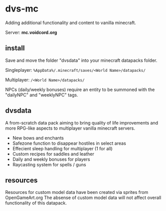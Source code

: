# dvs-mc
Adding additional functionality and content to vanilla minecraft.

Server: **mc.voidcord.org**
## install
Save and move the folder "dvsdata" into your minecraft datapacks folder. 

Singleplayer: `%AppData%/.minecraft/saves/<World Name>/datapacks/`

Multiplayer: `/<World Name>/datapacks/`

NPCs (daily/weekly bonuses) require an entity to be summoned with the "dailyNPC" and "weeklyNPC" tags.
## dvsdata
A from-scratch data pack aiming to bring quality of life improvements and more RPG-like aspects to multiplayer vanilla minecraft servers.
- New bows and enchants
- Safezone function to disappear hostiles in select areas
- Effecient sleep handling for multiplayer (1 for all)
- Custom recipes for saddles and leather
- Daily and weekly bonuses for players
- Raycasting system for spells / guns
## resources
Resources for custom model data have been created via sprites from OpenGameArt.org
The absense of custom model data will not affect overall functionality of this datapack.
